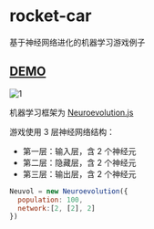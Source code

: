 # rocket-car
基于神经网络进化的机器学习游戏例子

## [DEMO](https://ajccom.github.io/rocket-car/)

![1](https://user-images.githubusercontent.com/2509085/39975489-6df62f38-5761-11e8-9f6c-458ad282707e.PNG)

机器学习框架为 [Neuroevolution.js](https://github.com/xviniette/FlappyLearning/blob/gh-pages/Neuroevolution.js)

游戏使用 3 层神经网络结构：
  - 第一层：输入层，含 2 个神经元
  - 第二层：隐藏层，含 2 个神经元
  - 第三层：输出层，含 2 个神经元
  
```javascript
Neuvol = new Neuroevolution({
  population: 100, 
  network:[2, [2], 2]
})
```
